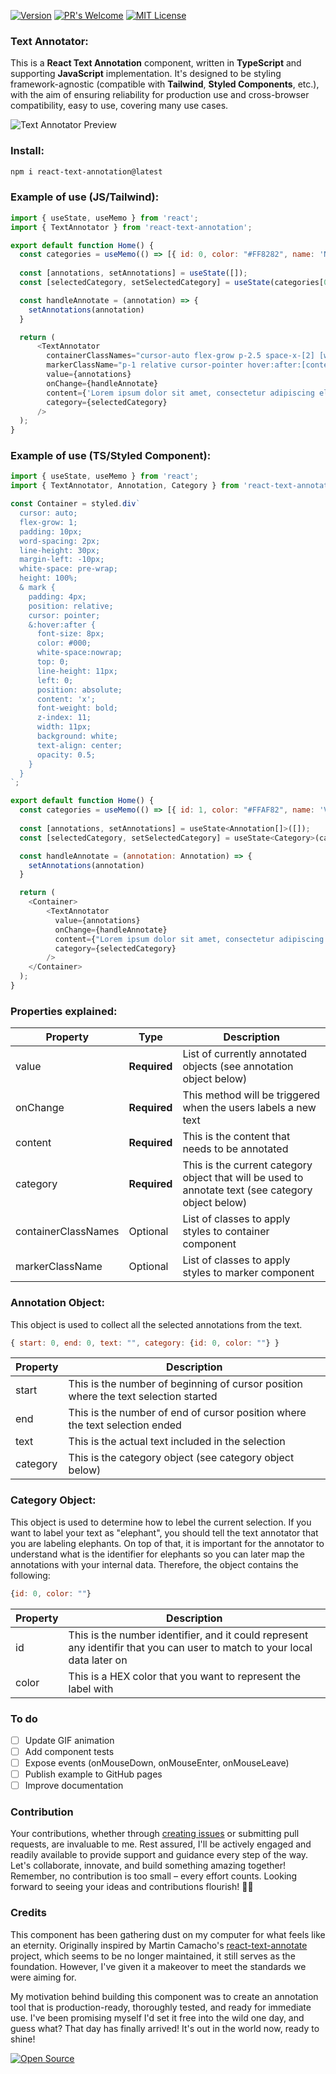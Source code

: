 [![Version](https://img.shields.io/badge/Version-0.0.9-orange)](https://www.npmjs.com/package/react-text-annotation) [![PR's Welcome](https://img.shields.io/badge/PRs-welcome-brightgreen.svg?style=flat)](http://makeapullrequest.com) [![MIT License](https://img.shields.io/badge/MIT-license-blue)](https://github.com/vlddlv/react-text-annotation/blob/main/LICENSE)


### Text Annotator:

This is a **React Text Annotation** component, written in **TypeScript** and supporting **JavaScript** implementation. It's designed to be styling framework-agnostic (compatible with **Tailwind**, **Styled Components**, etc.), with the aim of ensuring reliability for production use and cross-browser compatibility, easy to use, covering many use cases.

![Text Annotator Preview](https://founders.network/aeb5b29c-3a09-4716-a730-ac19d1f04768.gif)

### Install:

```bash
npm i react-text-annotation@latest
```

### Example of use (JS/Tailwind):
```javascript
import { useState, useMemo } from 'react';
import { TextAnnotator } from 'react-text-annotation';

export default function Home() {
  const categories = useMemo(() => [{ id: 0, color: "#FF8282", name: 'Not Allowed' }, { id: 1, color: "#FFAF82", name: 'Vehicle' }], []);
  
  const [annotations, setAnnotations] = useState([]);
  const [selectedCategory, setSelectedCategory] = useState(categories[0]);

  const handleAnnotate = (annotation) => {
    setAnnotations(annotation)
  }

  return (
      <TextAnnotator
        containerClassNames="cursor-auto flex-grow p-2.5 space-x-[2] [word-spacing:2px] leading-[30px] -ml-2.5 whitespace-pre-wrap h-full"
        markerClassName="p-1 relative cursor-pointer hover:after:[content:'x'] hover:after:font-bold hover:after:text-xs hover:after:text-black hover:after:whitespace-nowrap hover:after:top-0 hover:after:leading-3 hover:after:left-0 hover:after:absolute hover:after:z-10 hover:after:w-3 hover:after:bg-white hover:after:text-center hover:after:opacity-50"
        value={annotations}
        onChange={handleAnnotate}
        content={'Lorem ipsum dolor sit amet, consectetur adipiscing elit. Sed euismod, nunc at aliquet pharetra, sem nulla condimentum augue, id pulvinar nunc nisl et mi. Sed auctor, nunc in cursus tincidunt, sem nunc cursus nibh, a cursus mi lorem in libero. Class aptent taciti sociosqu ad litora torquent per conubia nostra, per inceptos himenaeos. Donec eget risus diam. Sed non neque elit. Sed ut imperdiet nisi. Proin condimentum fermentum nunc. Etiam pharetra, erat sed ferment'}
        category={selectedCategory}
      />
  );
}

```

### Example of use (TS/Styled Component):
```javascript
import { useState, useMemo } from 'react';
import { TextAnnotator, Annotation, Category } from 'react-text-annotation';

const Container = styled.div`
  cursor: auto;
  flex-grow: 1;
  padding: 10px;
  word-spacing: 2px;
  line-height: 30px;
  margin-left: -10px;
  white-space: pre-wrap;
  height: 100%;
  & mark {
    padding: 4px;
    position: relative;
    cursor: pointer;
    &:hover:after {
      font-size: 8px;
      color: #000;
      white-space:nowrap;
      top: 0;
      line-height: 11px;
      left: 0;
      position: absolute;
      content: 'x';
      font-weight: bold;
      z-index: 11;
      width: 11px;
      background: white;
      text-align: center;
      opacity: 0.5;
    }
  }
`;

export default function Home() {
  const categories = useMemo(() => [{ id: 1, color: "#FFAF82", name: 'Vehicle' },{ id: 2, color: "#FFD482", name: 'Airplane' }], []);
  
  const [annotations, setAnnotations] = useState<Annotation[]>([]);
  const [selectedCategory, setSelectedCategory] = useState<Category>(categories[0]);

  const handleAnnotate = (annotation: Annotation) => {
    setAnnotations(annotation)
  }

  return (
    <Container>
        <TextAnnotator
          value={annotations}
          onChange={handleAnnotate}
          content={"Lorem ipsum dolor sit amet, consectetur adipiscing elit. Sed euismod, nunc at aliquet pharetra, sem nulla condimentum augue, id pulvinar nunc nisl et mi. Sed auctor, nunc in cursus tincidunt, sem nunc cursus nibh, a cursus mi lorem in libero. Class aptent taciti sociosqu ad litora torquent per conubia nostra, per inceptos himenaeos. Donec eget risus diam. Sed non neque elit. Sed ut imperdiet nisi. Proin condimentum fermentum nunc. Etiam pharetra, erat sed ferment"}
          category={selectedCategory}
        />
    </Container>
  );
}
```

### Properties explained:
| Property                          | Type | Description |
| ------------------------------- | ----------- |----------- |
| value                           |**Required**| List of currently annotated objects (see annotation object below) |
| onChange                        |**Required**| This method will be triggered when the users labels a new text        |
| content                        |**Required**|This is the content that needs to be annotated        |
| category                        |**Required**| This is the current category object that will be used to annotate text (see category object below)        |
| containerClassNames       |Optional| List of classes to apply styles to container component |
| markerClassName           |Optional| List of classes to apply styles to marker component |


### Annotation Object:
This object is used to collect all the selected annotations from the text. 
```javascript
{ start: 0, end: 0, text: "", category: {id: 0, color: ""} }
```
| Property                          | Description |
| ------------------------------- | ----------- |
| start                           | This is the number of beginning of cursor position where the text selection started |
| end                        | This is the number of end of cursor position where the text selection ended        |
| text                        | This is the actual text included in the selection        |
| category                        | This is the category object (see category object below)        |

### Category Object:
This object is used to determine how to lebel the current selection. If you want to label your text as "elephant", you should tell the text annotator that you are labeling elephants. On top of that, it is important for the annotator to understand what is the identifier for elephants so you can later map the annotations with your internal data. Therefore, the object contains the following:
```javascript
{id: 0, color: ""}
```
| Property                          | Description |
| ------------------------------- | ----------- |
| id                           | This is the number identifier, and it could represent any identifir that you can user to match to your local data later on |
| color                        | This is a HEX color that you want to represent the label with        |


### To do
- [ ] Update GIF animation
- [ ] Add component tests
- [ ] Expose events (onMouseDown, onMouseEnter, onMouseLeave)
- [ ] Publish example to GitHub pages
- [ ] Improve documentation

### Contribution

Your contributions, whether through [creating issues](https://github.com/vlddlv/react-text-annotation/issues/new) or submitting pull requests, are invaluable to me. Rest assured, I'll be actively engaged and readily available to provide support and guidance every step of the way. Let's collaborate, innovate, and build something amazing together! Remember, no contribution is too small – every effort counts. Looking forward to seeing your ideas and contributions flourish! 🚀✨

### Credits

This component has been gathering dust on my computer for what feels like an eternity. Originally inspired by Martin Camacho's [react-text-annotate](https://github.com/mcamac/react-text-annotate) project, which seems to be no longer maintained, it still serves as the foundation. However, I've given it a makeover to meet the standards we were aiming for.

My motivation behind building this component was to create an annotation tool that is production-ready, thoroughly tested, and ready for immediate use. I've been promising myself I'd set it free into the wild one day, and guess what? That day has finally arrived! It's out in the world now, ready to shine!

[![Open Source](https://badges.frapsoft.com/os/v1/open-source.svg?v=103)](https://opensource.org/)
